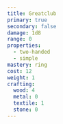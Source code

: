 ```yaml
---
title: Greatclub
primary: true
secondary: false
damage: 1d8
range: 0
properties:
  - two-handed
  - simple
mastery: ring
cost: 12
weight: 1
crafting:
  wood: 4
  metal: 0
  textile: 1
  stone: 0
---
```

